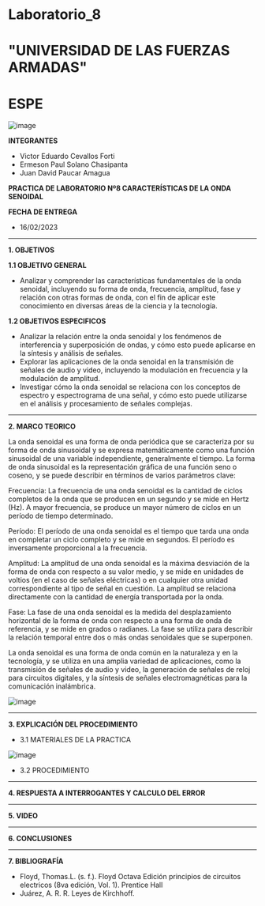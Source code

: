 # Laboratorio_8

# "UNIVERSIDAD DE LAS FUERZAS ARMADAS"
# ESPE

![image](https://user-images.githubusercontent.com/116772918/200762591-a164d8db-c02e-4269-8bb4-0bc4c810d79f.png)

**INTEGRANTES**
 
* Victor Eduardo Cevallos Forti
* Ermeson Paul Solano Chasipanta
* Juan David Paucar Amagua


**PRACTICA DE LABORATORIO Nº8 CARACTERÍSTICAS DE LA ONDA SENOIDAL**

**FECHA DE ENTREGA**
* 16/02/2023
--------------------------------------------------------------------------------------------------------------------------------------------------------------------------------------

**1. OBJETIVOS**

**1.1  OBJETIVO GENERAL**

* Analizar y comprender las características fundamentales de la onda senoidal, incluyendo su forma de onda, frecuencia, amplitud, fase y relación con otras formas de onda, con el fin de aplicar este conocimiento en diversas áreas de la ciencia y la tecnología.

**1.2  OBJETIVOS ESPECIFICOS**

* Analizar la relación entre la onda senoidal y los fenómenos de interferencia y superposición de ondas, y cómo esto puede aplicarse en la síntesis y análisis de señales. 
* Explorar las aplicaciones de la onda senoidal en la transmisión de señales de audio y video, incluyendo la modulación en frecuencia y la modulación de amplitud.
* Investigar cómo la onda senoidal se relaciona con los conceptos de espectro y espectrograma de una señal, y cómo esto puede utilizarse en el análisis y procesamiento de señales complejas.

--------------------------------------------------------------------------------------------------------------------------------------------------------------------------------------
**2. MARCO TEORICO**


La onda senoidal es una forma de onda periódica que se caracteriza por su forma de onda sinusoidal y se expresa matemáticamente como una función sinusoidal de una variable independiente, generalmente el tiempo. La forma de onda sinusoidal es la representación gráfica de una función seno o coseno, y se puede describir en términos de varios parámetros clave:

Frecuencia: La frecuencia de una onda senoidal es la cantidad de ciclos completos de la onda que se producen en un segundo y se mide en Hertz (Hz). A mayor frecuencia, se produce un mayor número de ciclos en un período de tiempo determinado.

Período: El período de una onda senoidal es el tiempo que tarda una onda en completar un ciclo completo y se mide en segundos. El período es inversamente proporcional a la frecuencia.

Amplitud: La amplitud de una onda senoidal es la máxima desviación de la forma de onda con respecto a su valor medio, y se mide en unidades de voltios (en el caso de señales eléctricas) o en cualquier otra unidad correspondiente al tipo de señal en cuestión. La amplitud se relaciona directamente con la cantidad de energía transportada por la onda.

Fase: La fase de una onda senoidal es la medida del desplazamiento horizontal de la forma de onda con respecto a una forma de onda de referencia, y se mide en grados o radianes. La fase se utiliza para describir la relación temporal entre dos o más ondas senoidales que se superponen.

La onda senoidal es una forma de onda común en la naturaleza y en la tecnología, y se utiliza en una amplia variedad de aplicaciones, como la transmisión de señales de audio y video, la generación de señales de reloj para circuitos digitales, y la síntesis de señales electromagnéticas para la comunicación inalámbrica.

![image](https://user-images.githubusercontent.com/116772918/218926787-9f0d2778-cf14-4f2b-89ad-1d63c1c632b5.png)


--------------------------------------------------------------------------------------------------------------------------------------------------------------------------------------
**3. EXPLICACIÓN DEL PROCEDIMIENTO**

* 3.1 MATERIALES DE LA PRACTICA

![image](https://user-images.githubusercontent.com/116772918/218926687-564b6b81-bd2a-4ffe-9fb1-bd1595dbfb38.png)

* 3.2 PROCEDIMIENTO




--------------------------------------------------------------------------------------------------------------------------------------------------------------------------------------
**4. RESPUESTA A INTERROGANTES Y CALCULO DEL ERROR**




--------------------------------------------------------------------------------------------------------------------------------------------------------------------------------------

**5. VIDEO**



--------------------------------------------------------------------------------------------------------------------------------------------------------------------------------------

**6. CONCLUSIONES**




----------------------------------------------------------------------------------------------------------------------------------------------------------------------------------------

**7. BIBLIOGRAFÍA**
* Floyd, Thomas.L. (s. f.). Floyd Octava Edición principios de circuitos electricos (8va edición, Vol. 1). Prentice Hall
* Juárez, A. R. R. Leyes de Kirchhoff.
